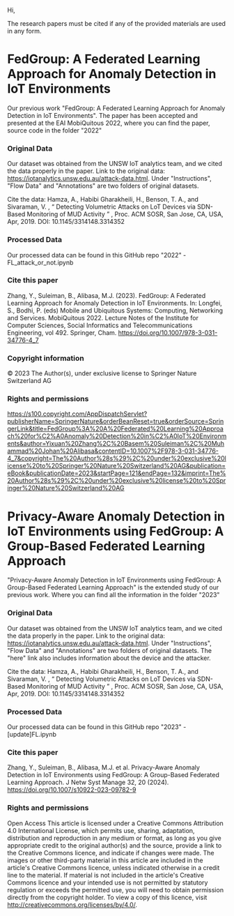 Hi, 

The research papers must be cited if any of the provided materials are used in any form.


# FedGroup: A Federated Learning Approach for Anomaly Detection in IoT Environments
Our previous work "FedGroup: A Federated Learning Approach for Anomaly Detection in IoT Environments". The paper has been accepted and presented at the EAI MobiQuitous 2022, where you can find the paper, source code in the folder "2022"

### Original Data
Our dataset was obtained from the UNSW IoT analytics team, and we cited the data properly in the paper. 
Link to the original data: https://iotanalytics.unsw.edu.au/attack-data.html. Under "Instructions", "Flow Data" and "Annotations" are two folders of original datasets. 

Cite the data: Hamza, A., Habibi Gharakheili, H., Benson, T. A., and Sivaraman, V. , “ Detecting Volumetric Attacks on LoT Devices via SDN-Based Monitoring of MUD Activity ” , Proc. ACM SOSR, San Jose, CA, USA, Apr, 2019. DOI: 10.1145/3314148.3314352

### Processed Data
Our processed data can be found in this GitHub repo "2022" - FL_attack_or_not.ipynb

### Cite this paper
Zhang, Y., Suleiman, B., Alibasa, M.J. (2023). FedGroup: A Federated Learning Approach for Anomaly Detection in IoT Environments. In: Longfei, S., Bodhi, P. (eds) Mobile and Ubiquitous Systems: Computing, Networking and Services. MobiQuitous 2022. Lecture Notes of the Institute for Computer Sciences, Social Informatics and Telecommunications Engineering, vol 492. Springer, Cham. https://doi.org/10.1007/978-3-031-34776-4_7

### Copyright information
© 2023 The Author(s), under exclusive license to Springer Nature Switzerland AG

### Rights and permissions
https://s100.copyright.com/AppDispatchServlet?publisherName=SpringerNature&orderBeanReset=true&orderSource=SpringerLink&title=FedGroup%3A%20A%20Federated%20Learning%20Approach%20for%C2%A0Anomaly%20Detection%20in%C2%A0IoT%20Environments&author=Yixuan%20Zhang%2C%20Basem%20Suleiman%2C%20Muhammad%20Johan%20Alibasa&contentID=10.1007%2F978-3-031-34776-4_7&copyright=The%20Author%28s%29%2C%20under%20exclusive%20license%20to%20Springer%20Nature%20Switzerland%20AG&publication=eBook&publicationDate=2023&startPage=121&endPage=132&imprint=The%20Author%28s%29%2C%20under%20exclusive%20license%20to%20Springer%20Nature%20Switzerland%20AG



# Privacy-Aware Anomaly Detection in IoT Environments using FedGroup: A Group-Based Federated Learning Approach

"Privacy-Aware Anomaly Detection in IoT Environments using FedGroup: A Group-Based Federated Learning Approach" is the extended study of our previous work. Where you can find all the information in the folder "2023"

### Original Data
Our dataset was obtained from the UNSW IoT analytics team, and we cited the data properly in the paper. 
Link to the original data: https://iotanalytics.unsw.edu.au/attack-data.html. Under "Instructions", "Flow Data" and "Annotations" are two folders of original datasets. 
The "here" link also includes information about the device and the attacker.

Cite the data: Hamza, A., Habibi Gharakheili, H., Benson, T. A., and Sivaraman, V. , “ Detecting Volumetric Attacks on LoT Devices via SDN-Based Monitoring of MUD Activity ” , Proc. ACM SOSR, San Jose, CA, USA, Apr, 2019. DOI: 10.1145/3314148.3314352

### Processed Data
Our processed data can be found in this GitHub repo "2023" - [update]FL.ipynb


### Cite this paper
Zhang, Y., Suleiman, B., Alibasa, M.J. et al. Privacy-Aware Anomaly Detection in IoT Environments using FedGroup: A Group-Based Federated Learning Approach. J Netw Syst Manage 32, 20 (2024). https://doi.org/10.1007/s10922-023-09782-9

### Rights and permissions
Open Access This article is licensed under a Creative Commons Attribution 4.0 International License, which permits use, sharing, adaptation, distribution and reproduction in any medium or format, as long as you give appropriate credit to the original author(s) and the source, provide a link to the Creative Commons licence, and indicate if changes were made. The images or other third-party material in this article are included in the article's Creative Commons licence, unless indicated otherwise in a credit line to the material. If material is not included in the article's Creative Commons licence and your intended use is not permitted by statutory regulation or exceeds the permitted use, you will need to obtain permission directly from the copyright holder. To view a copy of this licence, visit http://creativecommons.org/licenses/by/4.0/.


